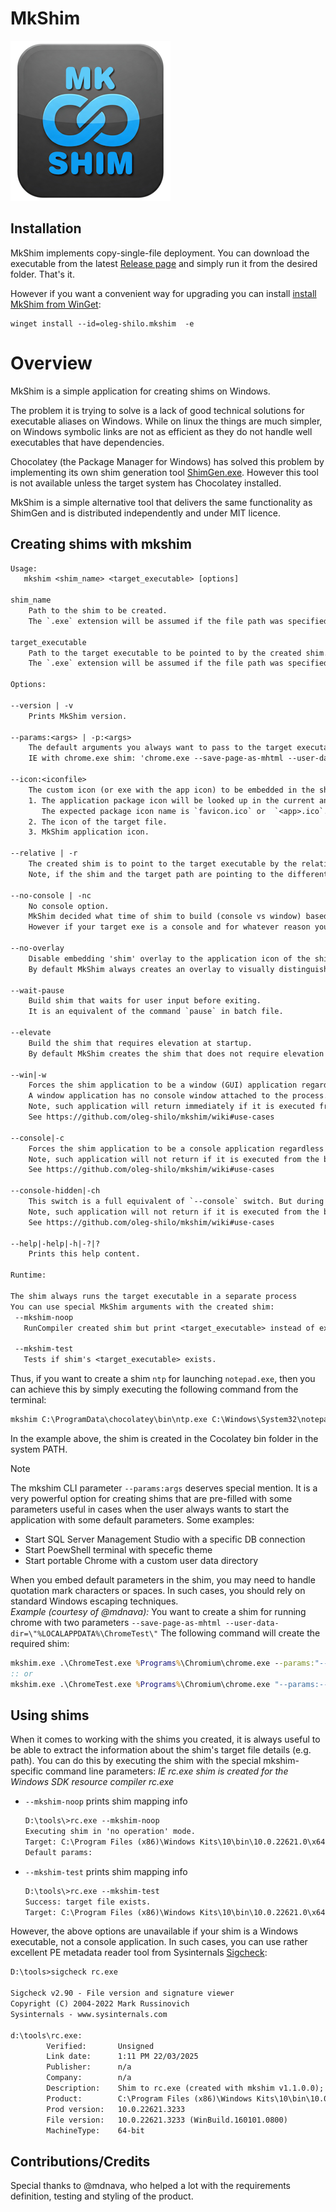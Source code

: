 # MkShim

![](./src/images/app.png)

## Installation

MkShim implements copy-single-file deployment. You can download the executable from the latest [Release page](https://github.com/oleg-shilo/mkshim/releases) and simply run it from the desired folder. That's it.

However if you want a convenient way for upgrading you can install [install MkShim from WinGet](https://winstall.app/apps/oleg-shilo.mkshim):

```
winget install --id=oleg-shilo.mkshim  -e
```

# Overview

MkShim is a simple application for creating shims on Windows.

The problem it is trying to solve is a lack of good technical solutions for executable aliases on Windows. While on linux the things are much simpler, on Windows symbolic links are not as efficient as they do not handle well executables that have dependencies.

Chocolatey (the Package Manager for Windows) has solved this problem by implementing its own shim generation tool [ShimGen.exe](https://docs.chocolatey.org/en-us/features/shim). However this tool is not available unless the target system has Chocolatey installed.

MkShim is a simple alternative tool that delivers the same functionality as ShimGen and is distributed independently and under MIT licence.

## Creating shims with mkshim

```txt
Usage:
   mkshim <shim_name> <target_executable> [options]

shim_name
    Path to the shim to be created.
    The `.exe` extension will be assumed if the file path was specified without an extension.

target_executable
    Path to the target executable to be pointed to by the created shim.
    The `.exe` extension will be assumed if the file path was specified without an extension.

Options:

--version | -v
    Prints MkShim version.

--params:<args> | -p:<args>
    The default arguments you always want to pass to the target executable.
    IE with chrome.exe shim: 'chrome.exe --save-page-as-mhtml --user-data-dir="/some/path"'

--icon:<iconfile>
    The custom icon (or exe with the app icon) to be embedded in the shim. If not specified then the icon will be resolved in the following order:
    1. The application package icon will be looked up in the current and parent folder.
       The expected package icon name is `favicon.ico` or  `<app>.ico`.
    2. The icon of the target file.
    3. MkShim application icon.

--relative | -r
    The created shim is to point to the target executable by the relative path with respect to the shim location.
    Note, if the shim and the target path are pointing to the different drives the resulting path will be the absolute path to the target.

--no-console | -nc
    No console option.
    MkShim decided what time of shim to build (console vs window) based on the target executable type. Basically it is matching the target exe type.
    However if your target exe is a console and for whatever reason you want to build a widow shim then you can use this option.

--no-overlay
    Disable embedding 'shim' overlay to the application icon of the shim executable.
    By default MkShim always creates an overlay to visually distinguish the shim from the target file.

--wait-pause
    Build shim that waits for user input before exiting.
    It is an equivalent of the command `pause` in batch file.

--elevate
    Build the shim that requires elevation at startup.
    By default MkShim creates the shim that does not require elevation

--win|-w
    Forces the shim application to be a window (GUI) application regardless the target application type.
    A window application has no console window attached to the process. Like Windows Notepad application.
    Note, such application will return immediately if it is executed from the batch file or console.
    See https://github.com/oleg-shilo/mkshim/wiki#use-cases

--console|-c
    Forces the shim application to be a console application regardless the target application type.
    Note, such application will not return if it is executed from the batch file or console until the target application exits..
    See https://github.com/oleg-shilo/mkshim/wiki#use-cases

--console-hidden|-ch
    This switch is a full equivalent of `--console` switch. But during the execution it hides.
    Note, such application will not return if it is executed from the batch file or console until the target application exits..
    See https://github.com/oleg-shilo/mkshim/wiki#use-cases

--help|-help|-h|-?|?
    Prints this help content.

Runtime:

The shim always runs the target executable in a separate process
You can use special MkShim arguments with the created shim:
 --mkshim-noop
   RunCompiler created shim but print <target_executable> instead of executing it.

 --mkshim-test
   Tests if shim's <target_executable> exists.
```

Thus, if you want to create a shim `ntp` for launching `notepad.exe`, then you can achieve this by simply executing the following command from the terminal:

```txt
mkshim C:\ProgramData\chocolatey\bin\ntp.exe C:\Windows\System32\notepad.exe
```

In the example above, the shim is created in the Cocolatey bin folder in the system PATH.

> [!NOTE]
> The mkshim CLI parameter `--params:args` deserves special mention. It is a very powerful option for creating shims that are pre-filled with some parameters useful in cases when the user always wants to start the application with some default parameters. Some examples:
> - Start SQL Server Management Studio with a specific DB connection
> - Start PoewShell terminal with specefic theme
> - Start portable Chrome with a custom user data directory
> 
> When you embed default parameters in the shim, you may need to handle quotation mark characters or spaces. In such cases, you should rely on standard Windows escaping techniques.  
> _Example (courtesy of @mdnava):_
> You want to create a shim for running chrome with two parameters `--save-page-as-mhtml --user-data-dir=\"%LOCALAPPDATA%\ChromeTest\"`
> The following command will create the required shim:
> ```cmd
> mkshim.exe .\ChromeTest.exe %Programs%\Chromium\chrome.exe --params:"--save-page-as-mhtml --user-data-dir=\"%LOCALAPPDATA%\ChromeTest\""
> :: or
> mkshim.exe .\ChromeTest.exe %Programs%\Chromium\chrome.exe "--params:--save-page-as-mhtml --user-data-dir=\"%LOCALAPPDATA%\ChromeTest\""
> ```

## Using shims

When it comes to working with the shims you created, it is always useful to be able to extract the information about the shim's target file details (e.g. path).
You can do this by executing the shim with the special mkshim-specific command line parameters: 
_IE rc.exe shim is created for the Windows SDK resource compiler rc.exe_

- `--mkshim-noop` prints shim mapping info
  ```txt
  D:\tools\>rc.exe --mkshim-noop
  Executing shim in 'no operation' mode.
  Target: C:\Program Files (x86)\Windows Kits\10\bin\10.0.22621.0\x64\rc.exe
  Default params: 
  ```
- `--mkshim-test` prints shim mapping info
  ```txt
  D:\tools\>rc.exe --mkshim-test
  Success: target file exists.
  Target: C:\Program Files (x86)\Windows Kits\10\bin\10.0.22621.0\x64\rc.exe
  ```
However, the above options are unavailable if your shim is a Windows executable, not a console application. In such cases, you can use rather excellent PE metadata reader tool from Sysinternals [Sigcheck]([url](https://winstall.app/apps/Microsoft.Sysinternals.Sigcheck)):

```txt
D:\tools>sigcheck rc.exe

Sigcheck v2.90 - File version and signature viewer
Copyright (C) 2004-2022 Mark Russinovich
Sysinternals - www.sysinternals.com

d:\tools\rc.exe:
        Verified:       Unsigned
        Link date:      1:11 PM 22/03/2025
        Publisher:      n/a
        Company:        n/a
        Description:    Shim to rc.exe (created with mkshim v1.1.0.0); Default params: 
        Product:        C:\Program Files (x86)\Windows Kits\10\bin\10.0.22621.0\x64\rc.exe
        Prod version:   10.0.22621.3233
        File version:   10.0.22621.3233 (WinBuild.160101.0800)
        MachineType:    64-bit
```

## Contributions/Credits

Special thanks to @mdnava, who helped a lot with the requirements definition, testing and styling of the product.
